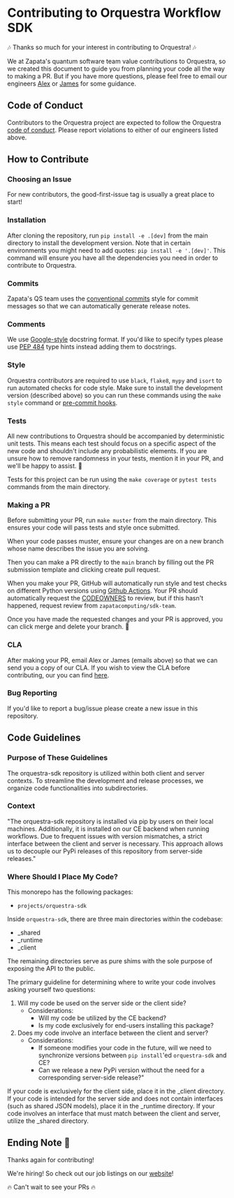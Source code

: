 # Contributing to Orquestra Workflow SDK

🎶 Thanks so much for your interest in contributing to Orquestra! 🎶

We at Zapata's quantum software team value contributions to Orquestra, so we created this document to guide you from planning your code all the way to making a PR. But if you have more questions, please feel free to email our engineers [Alex](mailto:alexander.juda@zapatacomputing.com) or [James](mailto:james.clark@zapatacomputing.com) for some guidance.

## Code of Conduct

Contributors to the Orquestra project are expected to follow the Orquestra [code of conduct](https://github.com/zapatacomputing/orquestra-core/blob/main/CODE_OF_CONDUCT.md). Please report violations to either of our engineers listed above.

## How to Contribute

### Choosing an Issue

For new contributors, the good-first-issue tag is usually a great place to start!

### Installation

After cloning the repository, run `pip install -e .[dev]` from the main directory to install the development version. Note that in certain environments you might need to add quotes: `pip install -e '.[dev]'`. This command will ensure you have all the dependencies you need in order to contribute to Orquestra.

### Commits

Zapata's QS team uses the [conventional commits](https://www.conventionalcommits.org/en/v1.0.0/#specification) style for commit messages so that we can automatically generate release notes.

### Comments

We use [Google-style](https://sphinxcontrib-napoleon.readthedocs.io/en/latest/example_google.html) docstring format. If you'd like to specify types please use [PEP 484](https://www.python.org/dev/peps/pep-0484/) type hints instead adding them to docstrings.

### Style

Orquestra contributors are required to use `black`, `flake8`, `mypy` and `isort` to run automated checks for code style. Make sure to install the development version (described above) so you can run these commands using the `make style` command or [pre-commit hooks](https://pre-commit.com/).

### Tests

All new contributions to Orquestra should be accompanied by deterministic unit tests. This means each test should focus on a specific aspect of the new code and shouldn't include any probabilistic elements. If you are unsure how to remove randomness in your tests, mention it in your PR, and we'll be happy to assist. 💪

Tests for this project can be run using the `make coverage` or `pytest tests` commands from the main directory.

### Making a PR

Before submitting your PR, run `make muster` from the main directory. This ensures your code will pass tests and style once submitted.

When your code passes muster, ensure your changes are on a new branch whose name describes the issue you are solving.

Then you can make a PR directly to the `main` branch by filling out the PR submission template and clicking create pull request.

When you make your PR, GitHub will automatically run style and test checks on different Python versions using [Github Actions](.github/workflows/style.yml). Your PR should automatically request the [CODEOWNERS](CODEOWNERS) to review, but if this hasn't happened, request review from `zapatacomputing/sdk-team`.

Once you have made the requested changes and your PR is approved, you can click merge and delete your branch. 🎉

### CLA

After making your PR, email Alex or James (emails above) so that we can send you a copy of our CLA. If you wish to view the CLA before contributing, our you can find [here](https://github.com/zapatacomputing/orquestra-core/blob/main/docs/_static/ZapataCLA.pdf).

### Bug Reporting

If you'd like to report a bug/issue please create a new issue in this repository.

## Code Guidelines

### Purpose of These Guidelines

The orquestra-sdk repository is utilized within both client and server contexts. 
To streamline the development and release processes, we organize code functionalities 
into subdirectories.

### Context

"The orquestra-sdk repository is installed via pip by users on their local machines. 
Additionally, it is installed on our CE backend when running workflows. 
Due to frequent issues with version mismatches, a strict interface between the client 
and server is necessary. This approach allows us to decouple our PyPi releases of 
this repository from server-side releases."

### Where Should I Place My Code?

This monorepo has the following packages:
 - `projects/orquestra-sdk`
 
Inside `orquestra-sdk`, there are three main directories within the codebase:

- _shared
- _runtime
- _client

The remaining directories serve as pure shims with the sole purpose of exposing the API to the public.

The primary guideline for determining where to write your code involves asking yourself two questions:

1. Will my code be used on the server side or the client side?
   - Considerations:
        - Will my code be utilized by the CE backend?
        - Is my code exclusively for end-users installing this package?
2. Does my code involve an interface between the client and server?
   - Considerations:
        - If someone modifies your code in the future, will we need to synchronize versions between `pip install`'ed `orquestra-sdk` and CE?
        - Can we release a new PyPi version without the need for a corresponding server-side release?"


If your code is exclusively for the client side, place it in the _client directory.
If your code is intended for the server side and does not contain interfaces (such as shared JSON models), place it in the _runtime directory.
If your code involves an interface that must match between the client and server, utilize the _shared directory.

## Ending Note 🎵

Thanks again for contributing!

We're hiring! So check out our job listings on our [website](https://www.zapatacomputing.com/quantum-computing-careers/)!

🔥 Can't wait to see your PRs 🔥
